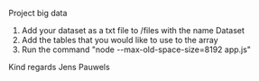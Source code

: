 Project big data


1) Add your dataset as a txt file to /files with the name Dataset
2) Add the tables that you would like to use to the array
3) Run the command "node --max-old-space-size=8192 app.js"

Kind regards
Jens Pauwels
